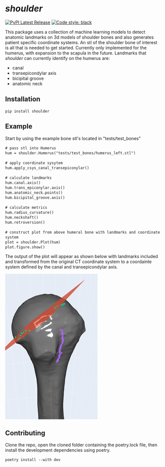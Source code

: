 # *shoulder*

[![PyPI Latest Release](https://img.shields.io/pypi/v/shoulder.svg)](https://pypi.org/project/shoulder/)
[![Code style: black](https://img.shields.io/badge/code%20style-black-000000.svg)](https://github.com/psf/black)

This package uses a collection of machine learning models to detect anatomic landmarks on 3d models of shoulder bones and also generates patient specific coordinate systems. An stl of the shoulder bone of interest is all that is needed to get started. Currently only implemented for the humerus,  with expansion to the scapula in the future. Landmarks that *shoulder* can currently identify on the humerus are:

- canal 
- transepicondylar axis
- bicipital groove
- anatomic neck 


## Installation
```
pip install shoulder
```

## Example
Start by using the example bone stl's located in "tests/test_bones"

    # pass stl into Humerus
    hum = shoulder.Humerus("tests/test_bones/humerus_left.stl")

    # apply coordinate sysytem
    hum.apply_csys_canal_transepiconylar()
    
    # calculate landmarks
    hum.canal.axis()
    hum.trans_epiconylar.axis()
    hum.anatomic_neck.points()
    hum.bicipital_groove.axis()

    # calculate metrics
    hum.radius_curvature()
    hum.neckshaft()
    hum.retroversion()

    # construct plot from above humeral bone with landmarks and coordinate system
    plot = shoulder.Plot(hum)
    plot.figure.show()

The output of the plot will appear as shown below with landmarks included and transformed from the original CT coordinate system to a coordainte system defined by the canal and transepicondylar axis.

![Plot of Example code above](https://raw.githubusercontent.com/gregspangenberg/shoulder/main/images/plot.png)


## Contributing 
Clone the repo, open the cloned folder containing the poetry.lock file, then install the development dependencies using poetry. 
```
poetry install --with dev
```

